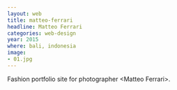 ```yaml
---
layout: web
title: matteo-ferrari
headline: Matteo Ferrari
categories: web-design
year: 2015
where: bali, indonesia
image:
- 01.jpg
---
```

Fashion portfolio site for photographer &lt;Matteo Ferrari&gt;.
